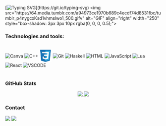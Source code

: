 [![Typing SVG](https://readme-typing-svg.herokuapp.com?font=Fira+Code&pause=1000&color=7C0EF7&width=435&lines=Hey+there!+I'm+Milena+Bernardi.;Welcome+to+my+Github+profile!)](https://git.io/typing-svg)
<img src="https://64.media.tumblr.com/a94973ce1970b689c4ecdf74d8531fbc/tumblr_p4nygcxKsd1vhmslwo1_500.gifv" alt="GIF" align="right" width="250" style="box-shadow: 3px 3px 10px rgba(0, 0, 0, 0.5);">

### Technologies and tools:

<div style="display: inline_block"><br>
  <img align="center" alt="Canva" height="40" width="40" src="https://cdn.jsdelivr.net/gh/devicons/devicon@latest/icons/canva/canva-original.svg">
  <img align="center" alt="C++" height="40" width="40" src="https://cdn.jsdelivr.net/gh/devicons/devicon@latest/icons/cplusplus/cplusplus-original.svg">
  <img align="center" alt="CSS" height="40" width="40" src="https://raw.githubusercontent.com/devicons/devicon/master/icons/css3/css3-original.svg">
  <img align="center" alt="Git" height="40" width="40" src="https://cdn.jsdelivr.net/gh/devicons/devicon/icons/git/git-original.svg">
  <img align="center" alt="Haskell" height="40" width="40" src="https://cdn.jsdelivr.net/gh/devicons/devicon@latest/icons/haskell/haskell-original.svg">
  <img align="center" alt="HTML" height="40" width="40" src="https://cdn.jsdelivr.net/gh/devicons/devicon@latest/icons/html5/html5-original.svg">   
  <img align="center" alt="JavaScript" height="40" width="40" src="https://cdn.jsdelivr.net/gh/devicons/devicon@latest/icons/javascript/javascript-original.svg">
  <img align="center" alt="Lua" height="40" width="40" src="https://cdn.jsdelivr.net/gh/devicons/devicon@latest/icons/lua/lua-original.svg">
  <img align="center" alt="React" height="40" width="40" src="https://cdn.jsdelivr.net/gh/devicons/devicon@latest/icons/react/react-original.svg">
  <img align="center" alt="VSCODE" height="40" width="40" src="https://cdn.jsdelivr.net/gh/devicons/devicon@latest/icons/vscode/vscode-original.svg">
</div><br>

### GitHub Stats

<div align="center" style="display: flex; justify-content: center;">
  <a href="https://github.com/milenaabernardi">
    <img height="195px" src="https://github-readme-stats.vercel.app/api?username=milenaabernardi&show_icons=true&theme=midnight-purple&include_all_commits=false&count_private=false&border_color=00000000"/>
    <img height="195px" src="https://github-readme-stats.vercel.app/api/top-langs/?username=milenaabernardi&layout=compact&langs_count=6&theme=midnight-purple&border_color=00000000"/>
  </a>
</div>
    
### Contact

<div> 
  <a href="https://www.linkedin.com/in/milena-alessandra-bernardi-851164236/" target="_blank"><img src="https://img.shields.io/badge/-LinkedIn-%230077B5?style=for-the-badge&logo=linkedin&logoColor=white" target="_blank"></a> 
  <a href="mailto:milenaabernardi@gmail.com"><img src="https://img.shields.io/badge/-Gmail-%23333?style=for-the-badge&logo=gmail&logoColor=white" target="_blank"></a>
</div>
